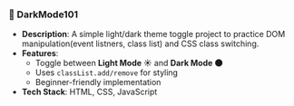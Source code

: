 ###  🌙 DarkMode101
- **Description**: A simple light/dark theme toggle project to practice DOM manipulation(event listners, class list) and CSS class switching.  
- **Features**:
  - Toggle between **Light Mode ☀️** and **Dark Mode 🌑**
  - Uses `classList.add/remove` for styling
  - Beginner-friendly implementation
- **Tech Stack**: HTML, CSS, JavaScript  
